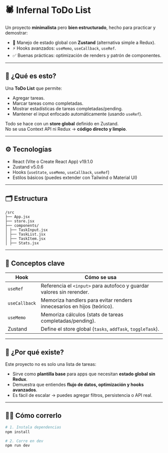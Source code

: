 # 🕷️ Infernal ToDo List

Un proyecto **minimalista** pero **bien estructurado**, hecho para practicar y demostrar:
- 🧩 Manejo de estado global con **Zustand** (alternativa simple a Redux).
- ⚡ Hooks avanzados: `useMemo`, `useCallback`, `useRef`.
- ✅ Buenas prácticas: optimización de renders y patrón de componentes.

---

## 🚀 **¿Qué es esto?**

Una **ToDo List** que permite:
- Agregar tareas.
- Marcar tareas como completadas.
- Mostrar estadísticas de tareas completadas/pending.
- Mantener el input enfocado automáticamente (usando `useRef`).

Todo se hace con un **store global** definido en Zustand.  
No se usa Context API ni Redux → **código directo y limpio**.

---

## ⚙️ **Tecnologías**

- React (Vite o Create React App) v19.1.0
- Zustand v5.0.6
- Hooks (`useState`, `useMemo`, `useCallback`, `useRef`)
- Estilos básicos (puedes extender con Tailwind o Material UI)

---

## 🗂️ **Estructura**
```
/src
├── App.jsx
├── store.jsx
├── components/
│ ├── TaskInput.jsx
│ ├── TaskList.jsx
│ ├── TaskItem.jsx
│ ├── Stats.jsx

```
---

## 🔑 **Conceptos clave**

| Hook | Cómo se usa |
|------|--------------|
| `useRef` | Referencia el `<input>` para autofoco y guardar valores sin rerender. |
| `useCallback` | Memoriza handlers para evitar renders innecesarios en hijos (teórico). |
| `useMemo` | Memoriza cálculos (stats de tareas completadas/pending). |
| Zustand | Define el store global (`tasks`, `addTask`, `toggleTask`). |

---

## 📌 **¿Por qué existe?**

Este proyecto no es solo una lista de tareas:
- Sirve como **plantilla base** para apps que necesitan **estado global sin Redux**.
- Demuestra que entiendes **flujo de datos, optimización y hooks avanzados**.
- Es fácil de escalar → puedes agregar filtros, persistencia o API real.

---

## 🧙‍♂️ **Cómo correrlo**

```bash
# 1. Instala dependencias
npm install

# 2. Corre en dev
npm run dev
